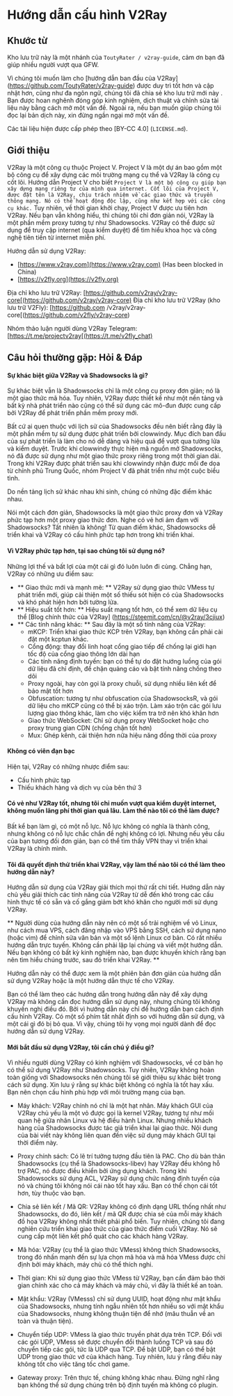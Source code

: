 # Hướng dẫn cấu hình V2Ray

## Khước từ

Kho lưu trữ này là một nhánh của `ToutyRater / v2ray-guide`, cảm ơn bạn đã giúp nhiều người vượt qua GFW.

Vì chúng tôi muốn làm cho [hướng dẫn ban đầu của V2Ray] (https://github.com/ToutyRater/v2ray-guide) được duy trì tốt hơn và cập nhật hơn, cũng như đa ngôn ngữ, chúng tôi đã chia sẻ kho lưu trữ mới này . Bạn được hoan nghênh đóng góp kinh nghiệm, dịch thuật và chỉnh sửa tài liệu này bằng cách mở một vấn đề. Ngoài ra, nếu bạn muốn giúp chúng tôi đọc lại bản dịch này, xin đừng ngần ngại mở một vấn đề.

Các tài liệu hiện được cấp phép theo [BY-CC 4.0] (`LICENSE.md`).

## Giới thiệu

V2Ray là một công cụ thuộc Project V. Project V là một dự án bao gồm một bộ công cụ để xây dựng các môi trường mạng cụ thể và V2Ray là công cụ cốt lõi. Hướng dẫn Project V cho biết `Project V là một bộ công cụ giúp bạn xây dựng mạng riêng tư của mình qua internet. Cốt lõi của Project V, được đặt tên là V2Ray, chịu trách nhiệm về các giao thức và truyền thông mạng. Nó có thể hoạt động độc lập, cũng như kết hợp với các công cụ khác.` Tuy nhiên, về thời gian khởi chạy, Project V được ưu tiên hơn V2Ray. Nếu bạn vẫn không hiểu, thì chúng tôi chỉ đơn giản nói, V2Ray là một phần mềm proxy tương tự như Shadowsocks. V2Ray có thể được sử dụng để truy cập internet (qua kiểm duyệt) để tìm hiểu khoa học và công nghệ tiên tiến từ internet miễn phí.

Hướng dẫn sử dụng V2Ray:
 - [https://www.v2ray.com](https://www.v2ray.com) (Has been blocked in China)
 - [https://v2fly.org](https://v2fly.org)

Địa chỉ kho lưu trữ V2Ray: [https://github.com/v2ray/v2ray-core[(https://github.com/v2ray/v2ray-core) Địa chỉ kho lưu trữ V2Ray (kho lưu trữ V2Fly): [https://github.com /v2ray/v2ray-core[(https://github.com/v2fly/v2ray-core)

Nhóm thảo luận người dùng V2Ray Telegram: [https://t.me/projectv2ray[(https://t.me/v2fly_chat)


## Câu hỏi thường gặp: Hỏi &amp; Đáp


#### Sự khác biệt giữa V2Ray và Shadowsocks là gì?

Sự khác biệt vẫn là Shadowsocks chỉ là một công cụ proxy đơn giản; nó là một giao thức mã hóa. Tuy nhiên, V2Ray được thiết kế như một nền tảng và bất kỳ nhà phát triển nào cũng có thể sử dụng các mô-đun được cung cấp bởi V2Ray để phát triển phần mềm proxy mới.

Bất cứ ai quen thuộc với lịch sử của Shadowsocks đều nên biết rằng đây là một phần mềm tự sử dụng được phát triển bởi clowwindy. Mục đích ban đầu của sự phát triển là làm cho nó dễ dàng và hiệu quả để vượt qua tường lửa và kiểm duyệt. Trước khi clowwindy thực hiện mã nguồn mở Shadowsocks, nó đã được sử dụng như một giao thức proxy riêng trong một thời gian dài. Trong khi V2Ray được phát triển sau khi clowwindy nhận được mối đe dọa từ chính phủ Trung Quốc, nhóm Project V đã phát triển như một cuộc biểu tình.

Do nền tảng lịch sử khác nhau khi sinh, chúng có những đặc điểm khác nhau.

Nói một cách đơn giản, Shadowsocks là một giao thức proxy đơn và V2Ray phức tạp hơn một proxy giao thức đơn. Nghe có vẻ hơi ảm đạm với Shadowsocks? Tất nhiên là không! Từ quan điểm khác, Shadowsocks dễ triển khai và V2Ray có cấu hình phức tạp hơn trong khi triển khai.

#### Vì V2Ray phức tạp hơn, tại sao chúng tôi sử dụng nó?

Những lợi thế và bất lợi của một cái gì đó luôn luôn đi cùng. Chẳng hạn, V2Ray có những ưu điểm sau:

* ** Giao thức mới và mạnh mẽ: ** V2Ray sử dụng giao thức VMess tự phát triển mới, giúp cải thiện một số thiếu sót hiện có của Shadowsocks và khó phát hiện hơn bởi tường lửa.
* ** Hiệu suất tốt hơn: ** Hiệu suất mạng tốt hơn, có thể xem dữ liệu cụ thể [Blog chính thức của V2Ray] (https://steemit.com/cn/@v2ray/3cjiux)
* ** Các tính năng khác: ** Sau đây là một số tính năng của V2Ray:
    * mKCP: Triển khai giao thức KCP trên V2Ray, bạn không cần phải cài đặt một kcptun khác.
    * Cổng động: thay đổi linh hoạt cổng giao tiếp để chống lại giới hạn tốc độ của cổng giao thông lớn dài hạn
    * Các tính năng định tuyến: bạn có thể tự do đặt hướng luồng của gói dữ liệu đã chỉ định, để chặn quảng cáo và bật tính năng chống theo dõi
    * Proxy ngoài, hay còn gọi là proxy chuỗi, sử dụng nhiều liên kết để bảo mật tốt hơn
    * Obfuscation: tương tự như obfuscation của ShadowsocksR, và gói dữ liệu cho mKCP cũng có thể bị xáo trộn. Làm xáo trộn các gói lưu lượng giao thông khác, làm cho việc kiểm tra trở nên khó khăn hơn
    * Giao thức WebSocket: Chỉ sử dụng proxy WebSocket hoặc cho proxy trung gian CDN (chống chặn tốt hơn)
    * Mux: Ghép kênh, cải thiện hơn nữa hiệu năng đồng thời của proxy

#### Không có viên đạn bạc

Hiện tại, V2Ray có những nhược điểm sau:
- Cấu hình phức tạp
- Thiếu khách hàng và dịch vụ của bên thứ 3

#### Có vẻ như V2Ray tốt, nhưng tôi chỉ muốn vượt qua kiểm duyệt internet, không muốn lãng phí thời gian quá lâu. Làm thế nào tôi có thể làm được?

Bất kể bạn làm gì, có một nỗ lực. Nỗ lực không có nghĩa là thành công, nhưng không có nỗ lực chắc chắn đề nghị không có lợi. Nhưng nếu yêu cầu của bạn tương đối đơn giản, bạn có thể tìm thấy VPN thay vì triển khai V2Ray là chính mình.

#### Tôi đã quyết định thử triển khai V2Ray, vậy làm thế nào tôi có thể làm theo hướng dẫn này?

Hướng dẫn sử dụng của V2Ray giải thích mọi thứ rất chi tiết. Hướng dẫn này chủ yếu giải thích các tính năng của V2Ray từ dễ đến khó trong các cấu hình thực tế có sẵn và cố gắng giảm bớt khó khăn cho người mới sử dụng V2Ray.

** Người dùng của hướng dẫn này nên có một số trải nghiệm về vỏ Linux, như cách mua VPS, cách đăng nhập vào VPS bằng SSH, cách sử dụng nano (hoặc vim) để chỉnh sửa văn bản và một số lệnh Linux cơ bản. Có rất nhiều hướng dẫn trực tuyến. Không cần phải lặp lại chúng và viết một hướng dẫn. Nếu bạn không có bất kỳ kinh nghiệm nào, bạn được khuyến khích rằng bạn nên tìm hiểu chúng trước, sau đó triển khai V2Ray. **

Hướng dẫn này có thể được xem là một phiên bản đơn giản của hướng dẫn sử dụng V2Ray hoặc là một hướng dẫn thực tế cho V2Ray.

Bạn có thể làm theo các hướng dẫn trong hướng dẫn này để xây dựng V2Ray mà không cần đọc hướng dẫn sử dụng này, nhưng chúng tôi không khuyến nghị điều đó. Bởi vì hướng dẫn này chỉ để hướng dẫn bạn cách định cấu hình V2Ray. Có một số phím tắt nhất định so với hướng dẫn sử dụng, và một cái gì đó bị bỏ qua. Vì vậy, chúng tôi hy vọng mọi người dành để đọc hướng dẫn sử dụng V2Ray.

#### Mới bắt đầu sử dụng V2Ray, tôi cần chú ý điều gì?

Vì nhiều người dùng V2Ray có kinh nghiệm với Shadowsocks, về cơ bản họ có thể sử dụng V2Ray như Shadowsocks. Tuy nhiên, V2Ray không hoàn toàn giống với Shadowsocks nên chúng tôi sẽ giới thiệu sự khác biệt trong cách sử dụng. Xin lưu ý rằng sự khác biệt không có nghĩa là tốt hay xấu. Bạn nên chọn cấu hình phù hợp với môi trường mạng của bạn.

- Máy khách: V2Ray chính nó chỉ là một hạt nhân. Máy khách GUI của V2Ray chủ yếu là một vỏ được gọi là kernel V2Ray, tương tự như mối quan hệ giữa nhân Linux và hệ điều hành Linux. Nhưng nhiều khách hàng của Shadowsocks được tác giả triển khai lại giao thức. Nội dung của bài viết này không liên quan đến việc sử dụng máy khách GUI tại thời điểm này.
- Proxy chính sách: Có lẽ trí tưởng tượng đầu tiên là PAC. Cho dù bản thân Shadowsocks (cụ thể là Shadowsocks-libev) hay V2Ray đều không hỗ trợ PAC, nó được điều khiển bởi ứng dụng khách. Trong khi Shadowsocks sử dụng ACL, V2Ray sử dụng chức năng định tuyến của nó và chúng tôi không nói cái nào tốt hay xấu. Bạn có thể chọn cái tốt hơn, tùy thuộc vào bạn.

- Chia sẻ liên kết / Mã QR: V2Ray không có định dạng URL thống nhất như Shadowsocks, do đó, liên kết / mã QR được chia sẻ của mỗi máy khách đồ họa V2Ray không nhất thiết phải phổ biến. Tuy nhiên, chúng tôi đang nghiên cứu triển khai giao thức của giao thức điểm cuối V2Ray. Nó sẽ cung cấp một liên kết phổ quát cho các khách hàng V2Ray.
- Mã hóa: V2Ray (cụ thể là giao thức VMess) không thích Shadowsocks, trong đó nhấn mạnh đến sự lựa chọn mã hóa và mã hóa VMess được chỉ định bởi máy khách, máy chủ có thể thích nghi.
- Thời gian: Khi sử dụng giao thức VMess từ V2Ray, bạn cần đảm bảo thời gian chính xác cho cả máy khách và máy chủ, vì đây là thiết kế an toàn.
- Mật khẩu: V2Ray (VMesss) chỉ sử dụng UUID, hoạt động như mật khẩu của Shadowsocks, nhưng tính ngẫu nhiên tốt hơn nhiều so với mật khẩu của Shadowsocks, nhưng không thuận tiện để nhớ (mâu thuẫn về an toàn và thuận tiện).
- Chuyển tiếp UDP: VMess là giao thức truyền phát dựa trên TCP. Đối với các gói UDP, VMess sẽ được chuyển đổi thành luồng TCP và sau đó chuyển tiếp các gói, tức là UDP qua TCP. Để bật UDP, bạn có thể bật UDP trong giao thức vớ của khách hàng. Tuy nhiên, lưu ý rằng điều này không tốt cho việc tăng tốc chơi game.
- Gateway proxy: Trên thực tế, chúng không khác nhau. Đừng nghĩ rằng bạn không thể sử dụng chúng trên bộ định tuyến mà không có plugin.
